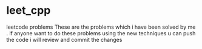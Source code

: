 # leet_cpp
leetcode problems
These are the problems which i have been solved by me . if anyone want to do these problems using the new techniques u can push the code i will review and commit the changes

